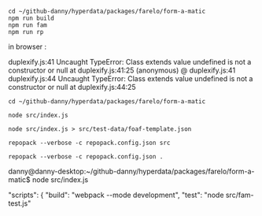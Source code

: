 ```
cd ~/github-danny/hyperdata/packages/farelo/form-a-matic
npm run build
npm run fam
npm run rp
```

in browser :

duplexify.js:41 Uncaught TypeError: Class extends value undefined is not a constructor or null
at duplexify.js:41:25
(anonymous) @ duplexify.js:41
duplexify.js:44 Uncaught TypeError: Class extends value undefined is not a constructor or null
at duplexify.js:44:25

```
cd ~/github-danny/hyperdata/packages/farelo/form-a-matic

node src/index.js

node src/index.js > src/test-data/foaf-template.json
```

```
repopack --verbose -c repopack.config.json src
```

```
repopack --verbose -c repopack.config.json .
```

danny@danny-desktop:~/github-danny/hyperdata/packages/farelo/form-a-matic$ node src/index.js

"scripts": {
"build": "webpack --mode development",
"test": "node src/fam-test.js"
